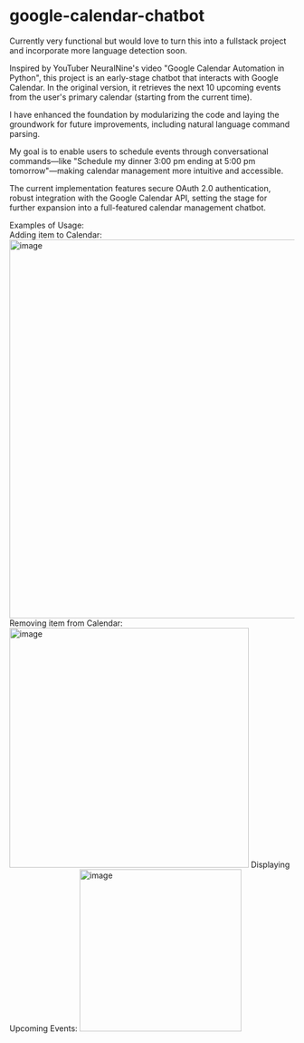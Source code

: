 # google-calendar-chatbot

Currently very functional but would love to turn this into a fullstack project and incorporate more language detection soon.

Inspired by YouTuber NeuralNine's video "Google Calendar Automation in Python", this project is an early-stage chatbot that interacts with Google Calendar. In the original version, it retrieves the next 10 upcoming events from the user's primary calendar (starting from the current time). 

I have enhanced the foundation by modularizing the code and laying the groundwork for future improvements, including natural language command parsing. 

My goal is to enable users to schedule events through conversational commands—like "Schedule my dinner 3:00 pm ending at 5:00 pm tomorrow"—making calendar management more intuitive and accessible. 

The current implementation features secure OAuth 2.0 authentication, robust integration with the Google Calendar API, setting the stage for further expansion into a full-featured calendar management chatbot.

Examples of Usage:  
Adding item to Calendar:
<img width="668" alt="image" src="https://github.com/user-attachments/assets/40f64c60-c658-41b3-8964-b00d8a8c29a8" />
Removing item from Calendar:
<img width="423" alt="image" src="https://github.com/user-attachments/assets/b0703d75-2a0b-40b9-a2de-1bca2b4fcb0b" />
Displaying Upcoming Events:
<img width="286" alt="image" src="https://github.com/user-attachments/assets/4bd40f20-720e-4637-a3ff-d8af957fac40" />





